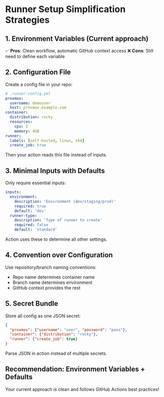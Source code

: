 # Runner Setup Simplification Strategies

## 1. Environment Variables (Current approach)
✅ **Pros**: Clean workflow, automatic GitHub context access
❌ **Cons**: Still need to define each variable

## 2. Configuration File
Create a config file in your repo:

```yaml
# .runner-config.yml
proxmox:
  username: demouser
  host: proxmox.example.com
container:
  distribution: rocky
  resources:
    cpu: 2
    memory: 4GB
runner:
  labels: [self-hosted, linux, x64]
  create_job: true
```

Then your action reads this file instead of inputs.

## 3. Minimal Inputs with Defaults
Only require essential inputs:

```yaml
inputs:
  environment:
    description: 'Environment (dev/staging/prod)'
    required: true
    default: 'dev'
  runner-type:
    description: 'Type of runner to create'
    required: false
    default: 'standard'
```

Action uses these to determine all other settings.

## 4. Convention over Configuration
Use repository/branch naming conventions:
- Repo name determines container name
- Branch name determines environment
- GitHub context provides the rest

## 5. Secret Bundle
Store all config as one JSON secret:

```json
{
  "proxmox": {"username": "user", "password": "pass"},
  "container": {"distribution": "rocky"},
  "runner": {"create_job": true}
}
```

Parse JSON in action instead of multiple secrets.

## Recommendation: Environment Variables + Defaults
Your current approach is clean and follows GitHub Actions best practices!
